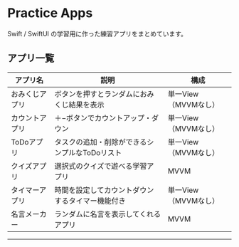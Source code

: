 # Practice Apps

Swift / SwiftUI の学習用に作った練習アプリをまとめています。

## アプリ一覧

| アプリ名 | 説明 | 構成 |
|---------|------|------|
| おみくじアプリ | ボタンを押すとランダムにおみくじ結果を表示 | 単一View（MVVMなし） |
| カウントアプリ | ＋−ボタンでカウントアップ・ダウン | 単一View（MVVMなし） |
| ToDoアプリ | タスクの追加・削除ができるシンプルなToDoリスト | 単一View（MVVMなし） |
| クイズアプリ | 選択式のクイズで遊べる学習アプリ | MVVM |
| タイマーアプリ | 時間を設定してカウントダウンするタイマー機能付き | 単一View（MVVMなし） |
| 名言メーカー | ランダムに名言を表示してくれるアプリ | MVVM |



---
